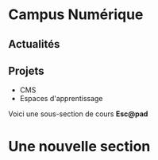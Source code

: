 # Campus Numérique 
## Actualités
## Projets
- CMS
- Espaces d'apprentissage

Voici une sous-section de cours **Esc@pad**


# Une nouvelle section
